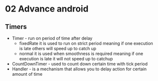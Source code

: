 # 02 Advance android
## Timers
+	Timer - run on period of time after delay
	+	fixedRate it is used to run on strict period meaning if one execution is late others will speed up to catch up
	+ normal it is used when smoothness is required meaning if one execution is late it will not speed up to catchup
+	CountDownTimer - used to count down certain time with tick period
+	Handler - is a mechanism that allows you to delay action for certain amount of time

